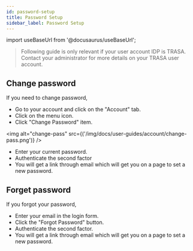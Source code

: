 ```yaml
---
id: password-setup
title: Password Setup
sidebar_label: Password Setup
---
```


import useBaseUrl from '@docusaurus/useBaseUrl';


> Following guide is only relevant if your user account IDP is TRASA. Contact your administrator for more details on your TRASA user account.


## Change password
If you need to change password,
* Go to your account and click on the "Account" tab.
* Click on the menu icon.
* Click "Change Password" item.

<img  alt="change-pass" src={('/img/docs/user-guides/account/change-pass.png')} />

* Enter your current password.
* Authenticate the second factor
* You will get a link through email which will get you on a page to set a new password.

## Forget password
If you forgot your password,
* Enter your email in the login form.
* Click the "Forgot Password" button.
* Authenticate the second factor.
* You will get a link through email which will get you on a page to set a new password.

[//]: # (TODO ## Note on password policy)

